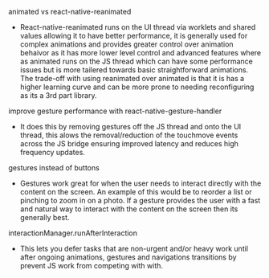 animated vs react-native-reanimated

- React-native-reanimated runs on the UI thread via worklets and shared values allowing it to have better performance, it is generally used for complex animations and provides greater control over animation behaivor as it has more lower level control and advanced features where as animated runs on the JS thread which can have some performance issues but is more tailered towards basic straightforward animations. The trade-off with using reanimated over animated is that it is has a higher learning curve and can be more prone to needing reconfiguring as its a 3rd part library.

improve gesture performance with react-native-gesture-handler

- It does this by removing gestures off the JS thread and onto the UI thread, this alows the removal/reduction of the touchmove events across the JS bridge ensuring improved latency and reduces high frequency updates.

gestures instead of buttons

- Gestures work great for when the user needs to interact directly with the content on the screen. An example of this would be to reorder a list or pinching to zoom in on a photo. If a gesture provides the user with a fast and natural way to interact with the content on the screen then its generally best.

interactionManager.runAfterInteraction

- This lets you defer tasks that are non-urgent and/or heavy work until after ongoing animations, gestures and navigations transitions by prevent JS work from competing with with.
